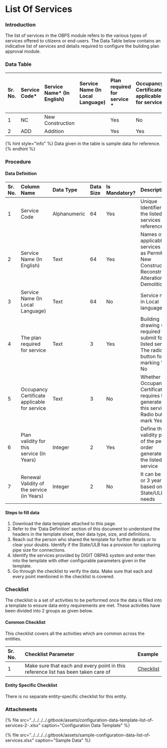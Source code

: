 # List Of Services

### Introduction

The list of services in the OBPS module refers to the various types of services offered to citizens or end-users. The Data Table below contains an indicative list of services and details required to configure the building plan approval module.

### Data Table

| Sr. No. | Service Code\* | Service Name\* \(In English\) | Service Name \(In Local Language\) | Plan required for service \* | Occupancy Certificate applicable for service | Plan Validity of this service \(In Years\)\* | Renewal Validity of the service \(in Years\) |
| :--- | :--- | :--- | :--- | :--- | :--- | :--- | :--- |
| 1 |  NC | New Construction |  |  Yes |  No |  2 | 2  |
| 2 |  ADD | Addition |  |  Yes | Yes | 1 | 1  |

{% hint style="info" %}
Data given in the table is sample data for reference.
{% endhint %}

### Procedure

#### Data Definition <a id="Data-Definition"></a>

| Sr. No. | Column Name | Data Type | Data Size | Is Mandatory? | Description |
| :--- | :--- | :--- | :--- | :--- | :--- |
| 1 | Service Code | Alphanumeric | 64 | Yes | Unique Identifier for the listed services for reference |
| 2 | Service Name \(In English\) | Text | 64 | Yes | Names of applicable services such as Permit for New Construction, Reconstruction, Alteration, or Demolition |
| 3 | Service Name \(In Local Language\) | Text | 64 | No | Service names in Local language |
| 4 | The plan required for service | Text | 3 | Yes | Building drawing \(Plan\) required to submit for the listed services. The radio button for marking Yes or No |
| 5 | Occupancy Certificate applicable for service | Text | 3 | No | Whether Occupancy Certificate requires to be generated for this service. Radio button to mark Yes or No |
| 6 | Plan validity for this service \(In Years\) | Integer | 2 | Yes | Define the validity period of the permit order generated for the listed service |
| 7 | Renewal Validity of the service \(in Years\) | Integer | 2 | No | It can be 1 or 2 or 3 years based on the State/ULB needs |

#### Steps to fill data

1. Download the data template attached to this page.
2. Refer to the ‘Data Definition’ section of this document to understand the headers in the template sheet, their data type, size, and definitions.
3. Reach out the person who shared the template for further details or to clear your doubts. Identify if the State/ULB has a provision for capturing pipe size for connections.
4. Identify the services provided by DIGIT OBPAS system and enter then into the template with other configurable parameters given in the template.
5. Go through the checklist to verify the data. Make sure that each and every point mentioned in the checklist is covered.

### Checklist

The checklist is a set of activities to be performed once the data is filled into a template to ensure data entry requirements are met. These activities have been divided into 2 groups as given below.

#### Common Checklist

This checklist covers all the activities which are common across the entities.

| Sr. No. | Checklist Parameter | Example |
| :--- | :--- | :--- |
| 1 | Make sure that each and every point in this reference list has been taken care of | [Checklist](../untitled-1/checklist.md) |

#### Entity Specific Checklist

There is no separate entity-specific checklist for this entity.

### Attachments

{% file src="../../../../.gitbook/assets/configuration-data-template-list-of-services-2-.xlsx" caption="Configuration Data Template" %}

{% file src="../../../../.gitbook/assets/sample-configuration-data-list-of-services.xlsx" caption="Sample Data" %}



